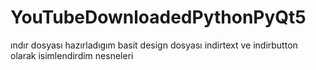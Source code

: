 # YouTubeDownloadedPythonPyQt5

ındır dosyası hazırladıgım basit design dosyası
indirtext ve indirbutton olarak isimlendirdim nesneleri
